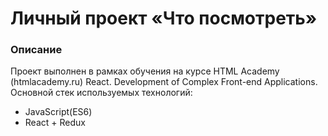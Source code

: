 # Личный проект «Что посмотреть»

### Описание

Проект выполнен в рамках обучения на курсе HTML Academy (htmlacademy.ru) React. Development of Complex Front-end Applications. Основной стек используемых технологий:
- JavaScript(ES6)
- React + Redux
